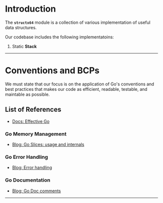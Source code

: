 # Introduction
The **`structx64`** module is a collection of various implementation of useful data structures.

Our codebase includes the following implementatoins:
1. Static **Stack**
<!-- 1. Dynamic **Stack** -->
<!-- 1. Static **Queue** -->
<!-- 1. Dynamic **Queue** -->
<!-- TODO: Link to implementation Go code -->
---
# Conventions and BCPs
We must state that our focus is on the application of Go's conventions and best practices that makes our code as efficient, readable, testable, and maintable as possible.
## List of References
- [Docs: Effective Go](https://go.dev/doc/effective_go)
### Go Memory Management
- [Blog: Go Slices: usage and internals](https://go.dev/blog/slices-intro)
### Go Error Handling
- [Blog: Error handling](https://go.dev/blog/error-handling-and-go)
### Go Documentation
 - [Blog: Go Doc comments](https://go.dev/doc/comment)
<!-- ### Go Module Development and Publishing
- [Docs: Developing and publishing modules](https://go.dev/doc/modules/developing)
- [Docs: Publishing a Module](https://go.dev/doc/modules/publishing)
- [Docs: Module version numbering](https://go.dev/doc/modules/version-numbers) -->
---